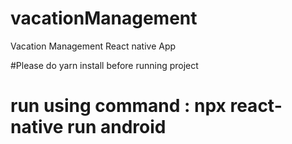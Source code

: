 # vacationManagement
Vacation Management React native App

#Please do yarn install before running project
# run using command : npx react-native run android


